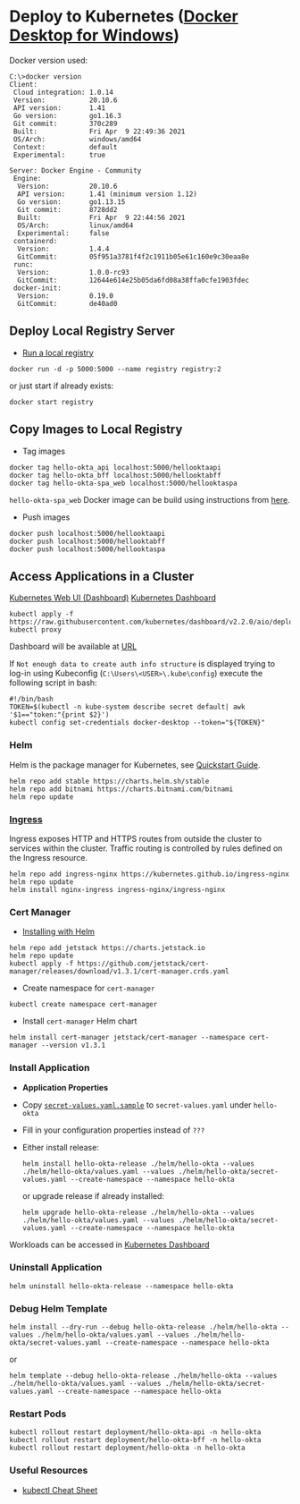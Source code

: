 # Deploy to Kubernetes ([Docker Desktop for Windows](https://hub.docker.com/editions/community/docker-ce-desktop-windows))

Docker version used:
```
C:\>docker version
Client:
 Cloud integration: 1.0.14
 Version:           20.10.6
 API version:       1.41
 Go version:        go1.16.3
 Git commit:        370c289
 Built:             Fri Apr  9 22:49:36 2021
 OS/Arch:           windows/amd64
 Context:           default
 Experimental:      true

Server: Docker Engine - Community
 Engine:
  Version:          20.10.6
  API version:      1.41 (minimum version 1.12)
  Go version:       go1.13.15
  Git commit:       8728dd2
  Built:            Fri Apr  9 22:44:56 2021
  OS/Arch:          linux/amd64
  Experimental:     false
 containerd:
  Version:          1.4.4
  GitCommit:        05f951a3781f4f2c1911b05e61c160e9c30eaa8e
 runc:
  Version:          1.0.0-rc93
  GitCommit:        12644e614e25b05da6fd08a38ffa0cfe1903fdec
 docker-init:
  Version:          0.19.0
  GitCommit:        de40ad0
```

## Deploy Local Registry Server

- [Run a local registry](https://docs.docker.com/registry/)
```
docker run -d -p 5000:5000 --name registry registry:2
```
or just start if already exists:
```
docker start registry
```

## Copy Images to Local Registry

- Tag images 
```
docker tag hello-okta_api localhost:5000/hellooktaapi
docker tag hello-okta_bff localhost:5000/hellooktabff
docker tag hello-okta-spa_web localhost:5000/hellooktaspa
```
`hello-okta-spa_web` Docker image can be build using instructions from [here](https://github.com/gennadyyonov/hello-okta-spa).

- Push images
```
docker push localhost:5000/hellooktaapi
docker push localhost:5000/hellooktabff
docker push localhost:5000/hellooktaspa
```

## Access Applications in a Cluster

[Kubernetes Web UI (Dashboard)](https://kubernetes.io/docs/tasks/access-application-cluster/web-ui-dashboard/)
[Kubernetes Dashboard](https://github.com/kubernetes/dashboard)

```
kubectl apply -f https://raw.githubusercontent.com/kubernetes/dashboard/v2.2.0/aio/deploy/recommended.yaml
kubectl proxy
```
Dashboard will be available at [URL](http://localhost:8001/api/v1/namespaces/kubernetes-dashboard/services/https:kubernetes-dashboard:/proxy/)

If `Not enough data to create auth info structure` is displayed trying to log-in using Kubeconfig (`C:\Users\<USER>\.kube\config`)
execute the following script in bash:
```
#!/bin/bash
TOKEN=$(kubectl -n kube-system describe secret default| awk '$1=="token:"{print $2}')
kubectl config set-credentials docker-desktop --token="${TOKEN}"
```

### Helm

Helm is the package manager for Kubernetes, see [Quickstart Guide](https://helm.sh/docs/intro/quickstart/).
```
helm repo add stable https://charts.helm.sh/stable
helm repo add bitnami https://charts.bitnami.com/bitnami
helm repo update
```

### [Ingress](https://kubernetes.io/docs/concepts/services-networking/ingress/)

Ingress exposes HTTP and HTTPS routes from outside the cluster to services within the cluster. Traffic routing is controlled by rules defined on the Ingress resource.

```
helm repo add ingress-nginx https://kubernetes.github.io/ingress-nginx
helm repo update
helm install nginx-ingress ingress-nginx/ingress-nginx
```

### Cert Manager

- [Installing with Helm](https://cert-manager.io/docs/installation/kubernetes/#installing-with-helm)
```
helm repo add jetstack https://charts.jetstack.io
helm repo update
kubectl apply -f https://github.com/jetstack/cert-manager/releases/download/v1.3.1/cert-manager.crds.yaml
```

- Create namespace for `cert-manager`
```
kubectl create namespace cert-manager
```

- Install `cert-manager` Helm chart
```
helm install cert-manager jetstack/cert-manager --namespace cert-manager --version v1.3.1
```

### Install Application

- **Application Properties**

- Copy [`secret-values.yaml.sample`](hello-okta/secret-values.yaml.sample) to `secret-values.yaml` under `hello-okta`
- Fill in your configuration properties instead of `???`
- Either install release:
    ```
    helm install hello-okta-release ./helm/hello-okta --values ./helm/hello-okta/values.yaml --values ./helm/hello-okta/secret-values.yaml --create-namespace --namespace hello-okta
    ```
    or upgrade release if already installed:
    ```
    helm upgrade hello-okta-release ./helm/hello-okta --values ./helm/hello-okta/values.yaml --values ./helm/hello-okta/secret-values.yaml --create-namespace --namespace hello-okta
    ```

Workloads can be accessed in [Kubernetes Dashboard](http://localhost:8001/api/v1/namespaces/kubernetes-dashboard/services/https:kubernetes-dashboard:/proxy/#/overview?namespace=hello-okta)

### Uninstall Application
```
helm uninstall hello-okta-release --namespace hello-okta
```

### Debug Helm Template

```
helm install --dry-run --debug hello-okta-release ./helm/hello-okta --values ./helm/hello-okta/values.yaml --values ./helm/hello-okta/secret-values.yaml --create-namespace --namespace hello-okta
```
or
```
helm template --debug hello-okta-release ./helm/hello-okta --values ./helm/hello-okta/values.yaml --values ./helm/hello-okta/secret-values.yaml --create-namespace --namespace hello-okta
```

### Restart Pods
```
kubectl rollout restart deployment/hello-okta-api -n hello-okta
kubectl rollout restart deployment/hello-okta-bff -n hello-okta
kubectl rollout restart deployment/hello-okta -n hello-okta
```

### Useful Resources

* [kubectl Cheat Sheet](https://kubernetes.io/docs/reference/kubectl/cheatsheet/)